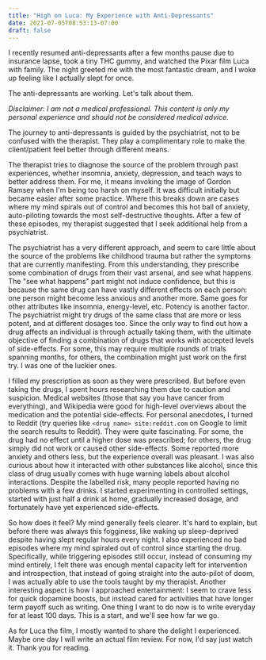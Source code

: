 ```yaml
---
title: "High on Luca: My Experience with Anti-Depressants"
date: 2021-07-05T08:53:13-07:00
draft: false
---
```


I recently resumed anti-depressants after a few months pause due to insurance lapse, took a tiny THC gummy, and watched the Pixar film Luca with family. The night greeted me with the most fantastic dream, and I woke up feeling like I actually slept for once.

The anti-depressants are working. Let's talk about them.

<!--more-->

*Disclaimer: I am not a medical professional. This content is only my personal experience and should not be considered medical advice.*

The journey to anti-depressants is guided by the psychiatrist, not to be confused with the therapist. They play a complimentary role to make the client/patient feel better through different means.

The therapist tries to diagnose the source of the problem through past experiences, whether insomnia, anxiety, depression, and teach ways to better address them. For me, it means invoking the image of Gordon Ramsey when I'm being too harsh on myself. It was difficult initially but became easier after some practice. Where this breaks down are cases where my mind spirals out of control and becomes this hot ball of anxiety, auto-piloting towards the most self-destructive thoughts. After a few of these episodes, my therapist suggested that I seek additional help from a psychiatrist.

The psychiatrist has a very different approach, and seem to care little about the source of the problems like childhood trauma but rather the symptoms that are currently manifesting. From this understanding, they prescribe some combination of drugs from their vast arsenal, and see what happens. The "see what happens" part might not induce confidence, but this is because the same drug can have vastly different effects on each person: one person might become less anxious and another more. Same goes for other attributes like insomnia, energy-level, etc. Potency is another factor. The psychiatrist might try drugs of the same class that are more or less potent, and at different dosages too. Since the only way to find out how a drug affects an individual is through actually taking them, with the ultimate objective of finding a combination of drugs that works with accepted levels of side-effects. For some, this may require multiple rounds of trials spanning months, for others, the combination might just work on the first try. I was one of the luckier ones.

I filled my prescription as soon as they were prescribed. But before even taking the drugs, I spent hours researching them due to caution and suspicion. Medical websites (those that say you have cancer from everything), and Wikipedia were good for high-level overviews about the medication and the potential side-effects. For personal anecdotes, I turned to Reddit (try queries like `<drug name> site:reddit.com` on Google to limit the search results to Reddit). They were quite fascinating. For some, the drug had no effect until a higher dose was prescribed; for others, the drug simply did not work or caused other side-effects. Some reported more anxiety and others less, but the experience overall was pleasant. I was also curious about how it interacted with other substances like alcohol, since this class of drug usually comes with huge warning labels about alcohol interactions. Despite the labelled risk, many people reported having no problems with a few drinks. I started experimenting in controlled settings, started with just half a drink at home, gradually increased dosage, and fortunately have yet experienced side-effects.

So how does it feel? My mind generally feels clearer. It's hard to explain, but before there was always this fogginess, like waking up sleep-deprived despite having slept regular hours every night. I also experienced no bad episodes where my mind spiraled out of control since starting the drug. Specifically, while triggering episodes still occur, instead of consuming my mind entirely, I felt there was enough mental capacity left for intervention and introspection, that instead of going straight into the auto-pilot of doom, I was actually able to use the tools taught by my therapist. Another interesting aspect is how I approached entertainment: I seem to crave less for quick dopamine boosts, but instead cared for activities that have longer term payoff such as writing. One thing I want to do now is to write everyday for at least 100 days. This is a start, and we'll see how far we go.

As for Luca the film, I mostly wanted to share the delight I experienced. Maybe one day I will write an actual film review. For now, I'd say just watch it. Thank you for reading.
